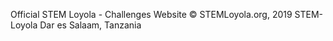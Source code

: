 Official STEM Loyola - Challenges Website
&copy; STEMLoyola.org, 2019 STEM-Loyola Dar es Salaam, Tanzania
